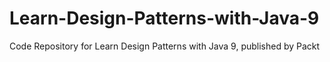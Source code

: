 # Learn-Design-Patterns-with-Java-9
Code Repository for Learn Design Patterns with Java 9, published by Packt
